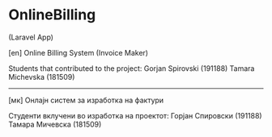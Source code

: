 # OnlineBilling

(Laravel App)

[en]
Online Billing System (Invoice Maker)

Students that contributed to the project:
Gorjan Spirovski (191188)
Tamara Michevska (181509)

-------------------------------------------
[мк]
Онлајн систем за изработка на фактури

Студенти вклучени во изработка на проектот:
Горјан Спировски (191188)
Тамара Мичевска (181509)
